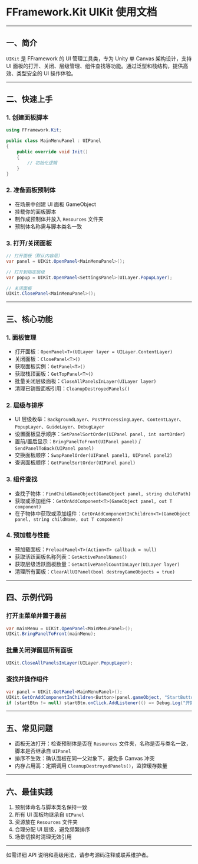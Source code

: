 # FFramework.Kit UIKit 使用文档

---

## 一、简介

`UIKit` 是 FFramework 的 UI 管理工具类，专为 Unity 单 Canvas 架构设计，支持 UI 面板的打开、关闭、层级管理、组件查找等功能。通过泛型和栈结构，提供高效、类型安全的 UI 操作体验。

---

## 二、快速上手

### 1. 创建面板脚本

```csharp
using FFramework.Kit;

public class MainMenuPanel : UIPanel
{
    public override void Init()
    {
        // 初始化逻辑
    }
}
```

### 2. 准备面板预制体

- 在场景中创建 UI 面板 GameObject
- 挂载你的面板脚本
- 制作成预制体并放入 `Resources` 文件夹
- 预制体名称需与脚本类名一致

### 3. 打开/关闭面板

```csharp
// 打开面板（默认内容层）
var panel = UIKit.OpenPanel<MainMenuPanel>();

// 打开到指定层级
var popup = UIKit.OpenPanel<SettingsPanel>(UILayer.PopupLayer);

// 关闭面板
UIKit.ClosePanel<MainMenuPanel>();
```

---

## 三、核心功能

### 1. 面板管理

- 打开面板：`OpenPanel<T>(UILayer layer = UILayer.ContentLayer)`
- 关闭面板：`ClosePanel<T>()`
- 获取面板实例：`GetPanel<T>()`
- 获取栈顶面板：`GetTopPanel<T>()`
- 批量关闭层级面板：`CloseAllPanelsInLayer(UILayer layer)`
- 清理已销毁面板引用：`CleanupDestroyedPanels()`

### 2. 层级与排序

- UI 层级枚举：`BackgroundLayer`、`PostProcessingLayer`、`ContentLayer`、`PopupLayer`、`GuideLayer`、`DebugLayer`
- 设置面板显示顺序：`SetPanelSortOrder(UIPanel panel, int sortOrder)`
- 置前/置后显示：`BringPanelToFront(UIPanel panel)` / `SendPanelToBack(UIPanel panel)`
- 交换面板顺序：`SwapPanelOrder(UIPanel panel1, UIPanel panel2)`
- 查询面板顺序：`GetPanelSortOrder(UIPanel panel)`

### 3. 组件查找

- 查找子物体：`FindChildGameObject(GameObject panel, string childPath)`
- 获取或添加组件：`GetOrAddComponent<T>(GameObject panel, out T component)`
- 在子物体中获取或添加组件：`GetOrAddComponentInChildren<T>(GameObject panel, string childName, out T component)`

### 4. 预加载与性能

- 预加载面板：`PreloadPanel<T>(Action<T> callback = null)`
- 获取活跃面板名称列表：`GetActivePanelNames()`
- 获取层级活跃面板数量：`GetActivePanelCountInLayer(UILayer layer)`
- 清理所有面板：`ClearAllUIPanel(bool destroyGameObjects = true)`

---

## 四、示例代码

### 打开主菜单并置于最前

```csharp
var mainMenu = UIKit.OpenPanel<MainMenuPanel>();
UIKit.BringPanelToFront(mainMenu);
```

### 批量关闭弹窗层所有面板

```csharp
UIKit.CloseAllPanelsInLayer(UILayer.PopupLayer);
```

### 查找并操作组件

```csharp
var panel = UIKit.GetPanel<MainMenuPanel>();
UIKit.GetOrAddComponentInChildren<Button>(panel.gameObject, "StartButton", out Button startBtn);
if (startBtn != null) startBtn.onClick.AddListener(() => Debug.Log("开始游戏"));
```

---

## 五、常见问题

- 面板无法打开：检查预制体是否在 `Resources` 文件夹，名称是否与类名一致，脚本是否继承自 `UIPanel`
- 排序不生效：确认面板在同一父对象下，避免多 Canvas 冲突
- 内存占用高：定期调用 `CleanupDestroyedPanels()`，监控缓存数量

---

## 六、最佳实践

1. 预制体命名与脚本类名保持一致
2. 所有 UI 面板均继承自 `UIPanel`
3. 资源放在 `Resources` 文件夹
4. 合理分配 UI 层级，避免频繁排序
5. 场景切换时清理无效引用

---

如需详细 API 说明和高级用法，请参考源码注释或联系维护者。
